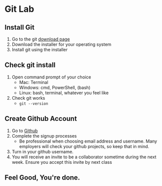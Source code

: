 # Git Lab

## Install Git
1. Go to the git [download page][610af96d]
2. Download the installer for your operating system
3. Install git using the installer

## Check git install
1. Open command prompt of your choice
   - Mac: Terminal
   - Windows: cmd, PowerShell, (bash)
   - Linux: bash, terminal, whatever you feel like
2. Check git works
   - `git --version`

## Create Github Account
  1. Go to [Github][fc0d91bf]
  2. Complete the signup processes
     - Be professional when choosing email address and username. Many employers will check your github projects, so keep that in mind.
  3. Turn in your github username.
  4. You will receive an invite to be a collaborator sometime during the next week. Ensure you accept this invite by next class

## Feel Good, You're done.

  [610af96d]: https://git-scm.com/ "git download"  
  [fc0d91bf]: https://github.com/ "Github"
